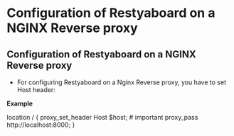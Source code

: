 # Configuration of Restyaboard on a NGINX Reverse proxy

## Configuration of Restyaboard on a NGINX Reverse proxy

* For configuring Restyaboard on a Nginx Reverse proxy, you have to set Host header:

**Example**

location / {
  proxy_set_header Host $host;  # important
  proxy_pass http://localhost:8000;
}